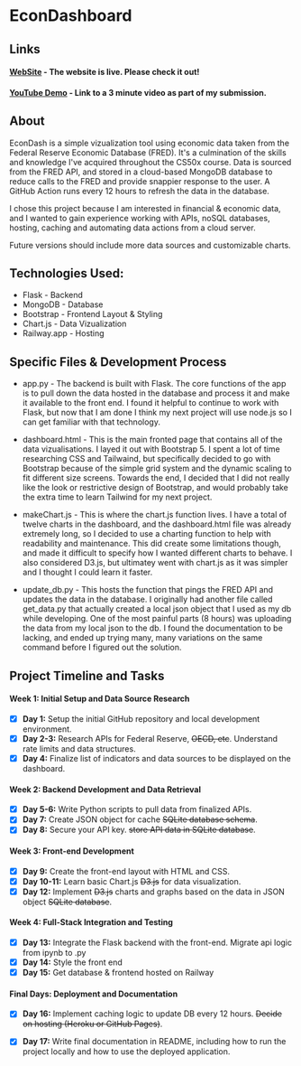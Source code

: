 # EconDashboard

## Links
#### [WebSite](https://econ-dash-production.up.railway.app/) - The website is live. Please check it out!
#### [YouTube Demo](https://youtu.be/XXtdK6Ncq4w) - Link to a 3 minute video as part of my submission.

## About
EconDash is a simple vizualization tool using economic data taken from the Federal Reserve Economic Database (FRED). It's a culmination of the skills and knowledge I've acquired throughout the CS50x course. Data is sourced from the FRED API, and stored in a cloud-based MongoDB database to reduce calls to the FRED and provide snappier response to the user. A GitHub Action runs every 12 hours to refresh the data in the database.

I chose this project because I am interested in financial & economic data, and I wanted to gain experience working with APIs, noSQL databases, hosting, caching and automating data actions from a cloud server.

Future versions should include more data sources and customizable charts.

## Technologies Used:
- Flask - Backend
- MongoDB - Database
- Bootstrap - Frontend Layout & Styling
- Chart.js - Data Vizualization
- Railway.app - Hosting

## Specific Files & Development Process

- app.py - The backend is built with Flask. The core functions of the app is to pull down the data hosted in the database and process it and make it available to the front end. I found it helpful to continue to work with Flask, but now that I am done I think my next project will use node.js so I can get familiar with that technology.

- dashboard.html - This is the main fronted page that contains all of the data vizualisations. I layed it out with Bootstrap 5. I spent a lot of time researching CSS and Tailwaind, but specifically decided to go with Bootstrap because of the simple grid system and the dynamic scaling to fit different size screens. Towards the end, I decided that I did not really like the look or restrictive design of Bootstrap, and would probably take the extra time to learn Tailwind for my next project.

- makeChart.js - This is where the chart.js function lives. I have a total of twelve charts in the dashboard, and the dashboard.html file was already extremely long, so I decided to use a charting function to help with readability and maintenance. This did create some limitations though, and made it difficult to specify how I wanted different charts to behave. I also considered D3.js, but ultimatey went with chart.js as it was simpler and I thought I could learn it faster.

- update_db.py - This hosts the function that pings the FRED API and updates the data in the database. I originally had another file called get_data.py that actually created a local json object that I used as my db while developing. One of the most painful parts (8 hours) was uploading the data from my local json to the db. I found the documentation to be lacking, and ended up trying many, many variations on the same command before I figured out the solution.

## Project Timeline and Tasks

#### Week 1: Initial Setup and Data Source Research
- [x] **Day 1:** Setup the initial GitHub repository and local development environment.
- [x] **Day 2-3:** Research APIs for Federal Reserve, ~~OECD, etc~~. Understand rate limits and data structures.
- [x] **Day 4:** Finalize list of indicators and data sources to be displayed on the dashboard.

#### Week 2: Backend Development and Data Retrieval
- [x] **Day 5-6:** Write Python scripts to pull data from finalized APIs.
- [x] **Day 7:** Create JSON object for cache ~~SQLite database schema~~.
- [x] **Day 8:** Secure your API key. ~~store API data in SQLite database~~.

#### Week 3: Front-end Development
- [x] **Day 9:** Create the front-end layout with HTML and CSS.
- [x] **Day 10-11:** Learn basic Chart.js ~~D3.js~~ for data visualization.
- [x] **Day 12:** Implement ~~D3.js~~ charts and graphs based on the data in JSON object ~~SQLite database~~.

#### Week 4: Full-Stack Integration and Testing
- [x] **Day 13:** Integrate the Flask backend with the front-end. Migrate api logic from ipynb to .py
- [x] **Day 14:** Style the front end
- [x] **Day 15:** Get database & frontend hosted on Railway

#### Final Days: Deployment and Documentation
- [x] **Day 16:** Implement caching logic to update DB every 12 hours. ~~Decide on hosting (Heroku or GitHub Pages)~~. 
- [x] **Day 17:** Write final documentation in README, including how to run the project locally and how to use the deployed application.








